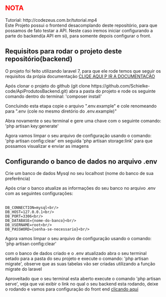 <h2 style="color:#F00">NOTA</h2>
Tutorial: http://codezeus.com.br/tutorial.mp4<br/>
Este Projeto possui o frontend desacomplando deste repositório, para que possamos de fato testar a  API. Neste caso iremos iniciar configurando a parte do backend(a API em si),   para 
somente depois configurar o front.

<h2>Requisitos para rodar o projeto deste repositório(backend)</h2>
<p>O projeto foi feito utilizando laravel 7, para que ele rode temos que seguir os requisitos da própia documentação <a href="https://laravel.com/docs/7.x/installation#server-requirements"> CLIQE AQUI P IR A DOCUMENTAÇÃO</a></p>
<p>
	Após clonar o projeto do github (git clone https://github.com/Schielke-code/ApiProdutosBackend.git) abra a pasta do projeto e rode os seguinte comando dentro do terminal:
	'composer install'
</p>
<p>
	Concluindo esta etapa copie o arquivo ".env.example" e cole renomeando para ".env (cole no mesmo diretório do .env.example)"
</p>

<p>
	Abra novamente o seu terminal e gere uma chave com o seguinte comando:  'php artisan key:generate'
</p>

<p>
	Agora vamos limpar o seu arquivo de configuração usando o comando:  'php artisan config:clear' em seguida  'php artisan storage:link' para que possamos visualizar e enviar as imagens
</p>


<h2>Configurando o banco de dados no arquivo .env</h2>

<p>
	Crie um banco de dados Mysql no seu localhost (nome do banco de sua preferência)
</p>

<p>
	Após criar o banco atualize as informações do seu banco no arquivo .env com as seguintes configurações:<br/><br/>
	
	DB_CONNECTION=mysql<br/>
	DB_HOST=127.0.0.1<br/>
	DB_PORT=3306<br/>
	DB_DATABASE={nome-do-banco}<br/>
	DB_USERNAME=root<br/>
	DB_PASSWORD={senha-se-necessario}<br/>

</p>
<p>
	Agora vamos limpar o seu arquivo de configuração usando o comando: 'php artisan config:clear'
</p>
<p>
	com o banco de dados criado e o .env atualizado abra o seu terminal setado para a pasta do seu projeto e execute o comando: 'php artisan migrate', observe que as suas tabelas vão ser criadas utilizando a função migrate do laravel
</p>

<p>
   Aproveitado que o seu terminal esta aberto execute o comando 'php artisan serve', veja que vai exibir o link no qual o seu backend esta rodando, deixe o rodando e vamos para configuração do front end
   <a href="https://github.com/Schielke-code/ApiProdutosFrontend" target="_blank">clicando aqui</a>
</p>
